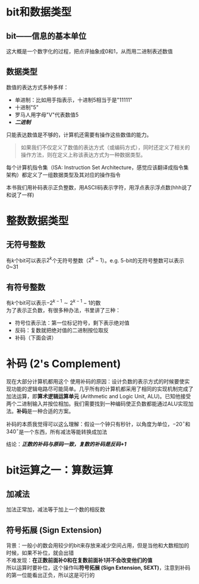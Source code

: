 # bit和数据类型
## bit——信息的基本单位
这大概是一个数字化的过程，把点评抽象成0和1，从而用二进制表述数值  
## 数据类型
数值的表达方式多种多样：  
- 单进制：比如用手指表示，十进制5相当于是"11111"  
- 十进制"5"  
- 罗马人用字母"V"代表数值5  
- ***二进制***  

只能表达数值是不够的，计算机还需要有操作这些数值的能力。  
> 如果我们不仅定义了数值的表达方式（或编码方式），同时还定义了相关的操作方法，则在定义上称该表达方式为一种数据类型。  

每个计算机指令集（ISA: Instruction Set Architecture，感觉应该翻译成指令集架构）都定义了一组数据类型及其对应的操作指令  

本书我们用补码表示正负整数，用ASCII码表示字符，用浮点表示浮点数(hhh说了和说了一样)  

# 整数数据类型
## 无符号整数
有$k$个bit可以表示$2^{k}$个无符号整数（$2^{k}-1$）。e.g. 5-bit的无符号整数可以表示0~31  
## 有符号整数
有$k$个bit可以表示$-2^{k-1}\sim2^{k-1}-1$的数  
为了表示正负数，有很多种办法，书里讲了三种：  
- 符号位表示法：第一位标记符号，剩下表示绝对值  
- 反码：复数就把绝对值的二进制按位取反  
- 补码（下面会讲）  

# 补码 (2's Complement)
现在大部分计算机都用这个
使用补码的原因：设计负数的表示方式的时候要使实现功能的逻辑电路尽可能简单。几乎所有的计算机都采用了相同的实现机制完成了加法运算，即**算术逻辑运算单元** (Arithmetic and Logic Unit, ALU)。已知他接受两个二进制输入并按位相加。我们需要找到一种编码使正负数都能通过ALU实现加法。**补码**是一种合适的方案。  

补码的本质我觉得可以这么理解：假设一个钟只有秒针，以角度为单位，$-20^{\circ}$和$340^{\circ}$是一个东西，所有减法等能转换成加法  

结论：***正数的补码与原码一致，复数的补码是反码+1***  

# bit运算之一：算数运算
## 加减法
加法正常加，减法等于加上一个数的相反数  
## 符号拓展 (Sign Extension)
背景：一般小的数会用较少的bit来存放来减少空间占用，但是当他和大数相加的时候，如果不补位，就会出错  
不难发现：**在正数前面补0和在复数前面补1并不会改变他们的值**  
所以运算时要补位，这个操作叫**符号拓展 (Sign Extension, SEXT)**，注意到补码的第一位能看出正负，所以这是可行的  